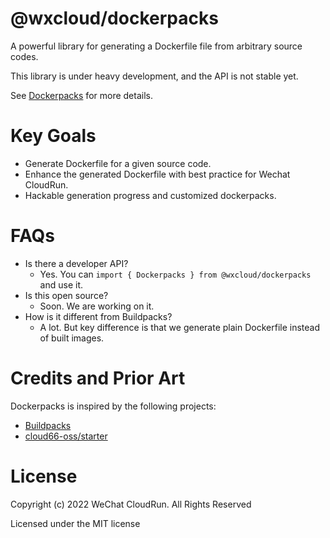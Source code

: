 # @wxcloud/dockerpacks

A powerful library for generating a Dockerfile file from arbitrary source codes.

This library is under heavy development, and the API is not stable yet.

See [Dockerpacks](https://cloud.weixin.qq.com/cli/terminology/dockerpacks.html) for more details.

# Key Goals

- Generate Dockerfile for a given source code.
- Enhance the generated Dockerfile with best practice for Wechat CloudRun.
- Hackable generation progress and customized dockerpacks.

# FAQs

- Is there a developer API?
  - Yes. You can `import { Dockerpacks } from @wxcloud/dockerpacks` and use it.
- Is this open source?
  - Soon. We are working on it.
- How is it different from Buildpacks?
  - A lot. But key difference is that we generate plain Dockerfile instead of built images.

# Credits and Prior Art

Dockerpacks is inspired by the following projects:
- [Buildpacks](https://buildpacks.io/)
- [cloud66-oss/starter](https://github.com/cloud66-oss/starter)

# License

Copyright (c) 2022 WeChat CloudRun. All Rights Reserved

Licensed under the MIT license